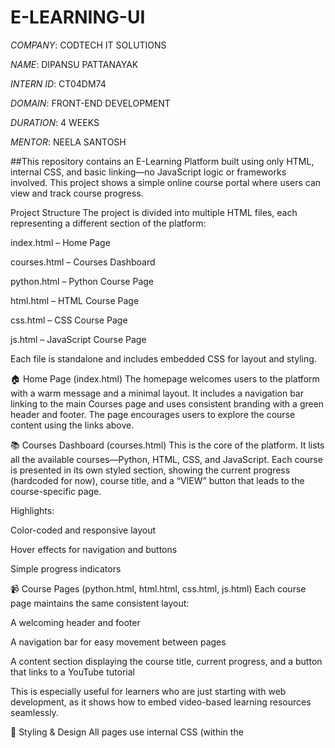 # E-LEARNING-UI

*COMPANY*: CODTECH IT SOLUTIONS

*NAME*: DIPANSU PATTANAYAK

*INTERN ID*: CT04DM74

*DOMAIN*: FRONT-END DEVELOPMENT

*DURATION*: 4 WEEKS

*MENTOR*: NEELA SANTOSH

##This repository contains an E-Learning Platform built using only HTML, internal CSS, and basic linking—no JavaScript logic or frameworks involved. This project shows a simple online course portal where users can view and track course progress.

Project Structure
The project is divided into multiple HTML files, each representing a different section of the platform:

index.html – Home Page

courses.html – Courses Dashboard

python.html – Python Course Page

html.html – HTML Course Page

css.html – CSS Course Page

js.html – JavaScript Course Page

Each file is standalone and includes embedded CSS for layout and styling.

🏠 Home Page (index.html)
The homepage welcomes users to the platform with a warm message and a minimal layout. It includes a navigation bar linking to the main Courses page and uses consistent branding with a green header and footer. The page encourages users to explore the course content using the links above.

📚 Courses Dashboard (courses.html)
This is the core of the platform. It lists all the available courses—Python, HTML, CSS, and JavaScript. Each course is presented in its own styled section, showing the current progress (hardcoded for now), course title, and a “VIEW” button that leads to the course-specific page.

Highlights:

Color-coded and responsive layout

Hover effects for navigation and buttons

Simple progress indicators

📹 Course Pages (python.html, html.html, css.html, js.html)
Each course page maintains the same consistent layout:

A welcoming header and footer

A navigation bar for easy movement between pages

A content section displaying the course title, current progress, and a button that links to a YouTube tutorial

This is especially useful for learners who are just starting with web development, as it shows how to embed video-based learning resources seamlessly.

🎨 Styling & Design
All pages use internal CSS (within the <style> tag) to keep things easy to follow for beginners. The design features:

Green-based theme for consistency and readability

Text shadows for a bit of visual flair

Box shadows and padding for content separation

Hover effects to show interactivity

The site uses the 'Segoe UI' font for a modern and clean appearance.

##OUTPUT

![Image](https://github.com/user-attachments/assets/e5714b49-90b6-47c3-965f-3f89ebc3fc5d)

